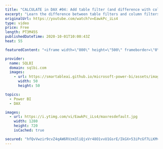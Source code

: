 ```yaml
---
title: "CALCULATE in DAX #04: Add table filter (and difference with column filters)"
excerpt: "Learn the difference between table filters and column filters in CALCULATE. How to learn DAX: https://www.sqlbi.com/guides/dax/?aff=yt The definitive guide to DAX: https://www.sqlbi.com/books/the-definitive-guide-to-dax-2nd-edition/?aff=yt CALCULATE function: https://dax.guide/calculate/?aff=yt"
originalUrl: https://youtube.com/watch?v=EawkPc_iLs4
type: video
price: Free
length: PT3M45S
publishedDateTime: 2020-10-01T10:00:43Z
heat: 55

featuredContent: "<iframe width=\"800\" height=\"500\" frameborder=\"0\" src=\"https://www.youtube.com/embed/EawkPc_iLs4\" allow=\"accelerometer; autoplay; encrypted-media; gyroscope; picture-in-picture\" allowfullscreen></iframe>"

provider:
  name: SQLBI
  domain: sqlbi.com
  images:
    - url: https://smartableai.github.io/microsoft-power-bi/assets/images/organizations/sqlbi.com-50x50.jpg
      width: 50
      height: 50

topics:
  - Power BI
  - DAX

images:
  - url: https://i.ytimg.com/vi/EawkPc_iLs4/maxresdefault.jpg
    width: 1280
    height: 720
    isCached: true

secured: "hfQvVwzir9cvZ4qAW6RVzm3liQjxVr48O1vvU1GsrE/IkGX+53iPcGf7LLKMvx+keFAaxg5jVsID3wTqmarN/wwLAY92ALXuRPdADp/LtRJkbcls5ilLhqkup9Bi6/ZaJKQXc+Bca7BJiN2KhfJcte8zr55LSNVDplUauXL/afcIBkcewl9SbQQesX9OEGTpn3QGZMZ8FT1awxusoYHAs2a9DfXxEESpCIiZNh+KH/Z0yJ4yjYdrYUoRNLz0ar/uBdr+36NrfX5vLZ5JfHyL9zZhxqs81ndl3r4MDmS3JIb7ElvcWViHEmrRiC9om7Z/C284/9zHSuw73AEtC4gs28czLj8u1GY8HuxL1GsBfFoLFMsf0gJOhRrqbYn91lIuPakbcmugSinbI1392XiRjf++cZ39p3PJ5AEMs07pV5E=;xNIhfPa7jX/uSu0Eak1Vcg=="
---
```


